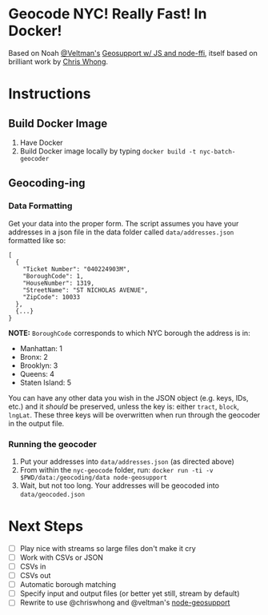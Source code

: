 Geocode NYC! Really Fast! In Docker!
======================

Based on Noah [@Veltman's](https://github.com/veltman) [Geosupport w/ JS and node-ffi](https://gist.github.com/veltman/2c79458b2226466920dbd601bf94551f),  itself based on brilliant work by [Chris Whong](https://gist.github.com/chriswhong/2e5f0f41fc5d366ec902613251445b30).

# Instructions
## Build Docker Image
1. Have Docker
2. Build Docker image locally by typing `docker build -t nyc-batch-geocoder`

##  Geocoding-ing
### Data Formatting
Get your data into the proper form. The script assumes you have your addresses in a json file in the data folder called  `data/addresses.json` formatted like so:
```
[
  {
    "Ticket Number": "040224903M",
    "BoroughCode": 1,
    "HouseNumber": 1319,
    "StreetName": "ST NICHOLAS AVENUE",
    "ZipCode": 10033
  },
  {...}
}
```
**NOTE:** `BoroughCode` corresponds to which NYC borough the address is in:
* Manhattan: 1
* Bronx: 2
* Brooklyn: 3
* Queens: 4
* Staten Island: 5

You can have any other data you wish in the JSON object (e.g. keys, IDs, etc.) and it _should_ be preserved, unless the key is: either  `tract`, `block`, `lngLat`. These three keys will be overwritten when run through the geocoder in the output file.

### Running the geocoder
1. Put your addresses into `data/addresses.json` (as directed above)
2. From within the `nyc-geocode` folder, run: `docker run -ti -v $PWD/data:/geocoding/data node-geosupport`
3. Wait, but not too long. Your addresses will be geocoded into `data/geocoded.json`


# Next Steps
- [ ] Play nice with streams so large files don't make it cry
- [ ] Work with CSVs or JSON
 - [ ] CSVs in
 - [ ] CSVs out
- [ ] Automatic borough matching
- [ ] Specify input and output files (or better yet still, stream by default)
- [ ] Rewrite to use @chriswhong and @veltman's [node-geosupport](https://github.com/veltman/node-geosupport)
